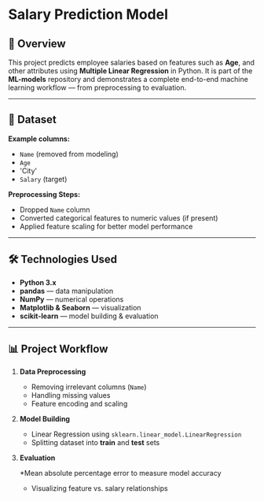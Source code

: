 

# Salary Prediction Model

## 📌 Overview

This project predicts employee salaries based on features such as **Age**,  and other attributes using **Multiple Linear Regression** in Python.
It is part of the **ML-models** repository and demonstrates a complete end-to-end machine learning workflow — from preprocessing to evaluation.

---

## 📂 Dataset

**Example columns:**

* `Name` (removed from modeling)
* `Age`
* 'City'
* `Salary` (target)

**Preprocessing Steps:**

* Dropped `Name` column
* Converted categorical features to numeric values (if present)
* Applied feature scaling for better model performance

---

## 🛠️ Technologies Used

* **Python 3.x**
* **pandas** — data manipulation
* **NumPy** — numerical operations
* **Matplotlib & Seaborn** — visualization
* **scikit-learn** — model building & evaluation

---

## 📊 Project Workflow

1. **Data Preprocessing**

   * Removing irrelevant columns (`Name`)
   * Handling missing values
   * Feature encoding and scaling

2. **Model Building**

   * Linear Regression using `sklearn.linear_model.LinearRegression`
   * Splitting dataset into **train** and **test** sets

3. **Evaluation**

   *Mean absolute percentage error to measure model accuracy
   * Visualizing feature vs. salary relationships
